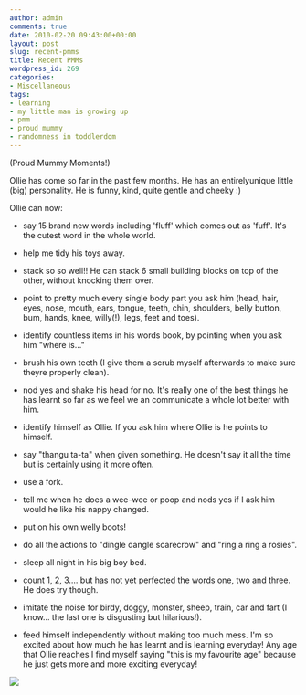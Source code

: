 ```yaml
---
author: admin
comments: true
date: 2010-02-20 09:43:00+00:00
layout: post
slug: recent-pmms
title: Recent PMMs
wordpress_id: 269
categories:
- Miscellaneous
tags:
- learning
- my little man is growing up
- pmm
- proud mummy
- randomness in toddlerdom
---
```


(Proud Mummy Moments!)  
  
Ollie has come so far in the past few months.  He has an entirelyunique little (big) personality.  He is funny, kind, quite gentle and cheeky :)  
  
Ollie can now:  


  * say 15 brand new words including 'fluff' which comes out as 'fuff'.  It's the cutest word in the whole world.  
  * help me tidy his toys away.
  * stack so so well!!  He can stack 6 small building blocks on top of the other, without knocking them over.
  * point to pretty much every single body part you ask him (head, hair, eyes, nose, mouth, ears, tongue, teeth, chin, shoulders, belly button, bum, hands, knee, willy(!), legs, feet and toes).
  * identify countless items in his words book, by pointing when you ask him "where is..."  

  * brush his own teeth (I give them a scrub myself afterwards to make sure theyre properly clean).
  * nod yes and shake his head for no.  It's really one of the best things he has learnt so far as we feel we an communicate a whole lot better with him.
  * identify himself as Ollie.  If you ask him where Ollie is he points to himself.
  * say "thangu ta-ta" when given something.  He doesn't say it all the time but is certainly using it more often.
  * use a fork.
  * tell me when he does a wee-wee or poop and nods yes if I ask him would he like his nappy changed.
  * put on his own welly boots!
  * do all the actions to "dingle dangle scarecrow" and "ring a ring a rosies".
  * sleep all night in his big boy bed.
  * count 1, 2, 3.... but has not yet perfected the words one, two and three.  He does try though.
  * imitate the noise for birdy, doggy, monster, sheep, train, car and fart (I know... the last one is disgusting but hilarious!).
  * feed himself independently without making too much mess.
I'm so excited about how much he has learnt and is learning everyday!  Any age that Ollie reaches I find myself saying "this is my favourite age" because he just gets more and more exciting everyday!

![](https://blogger.googleusercontent.com/tracker/251139911615938991-3285696632328056324?l=www.outmumbered.com)

